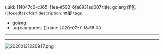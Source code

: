 uuid: 114047c0-c365-11ea-8593-6fa8931ad007
title: golang 闭包(clossdfasdfds?
description: 摘要
tags:
  - golang
  - tag
categories: []
date: 2020-07-11 18:55:00
---





<!--more-->
<!-- 1. 发布前：删除草稿的 uuid -->
<!-- 2. 发布后：补充tag，category -->




---
![20200131220947.png](/images/leunggeorge.github.io-image-9.png)

<link rel="stylesheet" href="http://yandex.st/highlightjs/6.1/styles/default.min.css">
<script src="http://yandex.st/highlightjs/6.1/highlight.min.js"></script>
<script>
hljs.tabReplace = ' ';
hljs.initHighlightingOnLoad();
</script>

<!-- > 来源：[https://leunggeorge.github.io/](https://leunggeorge.github.io/)   -->